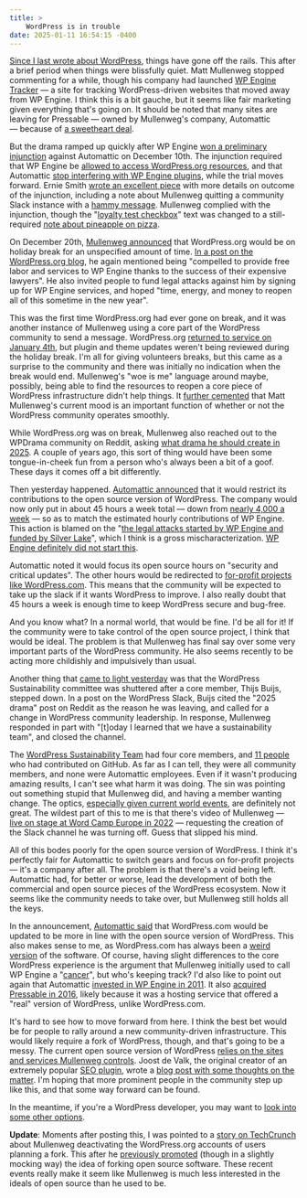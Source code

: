 ```yaml
---
title: >
    WordPress is in trouble
date: 2025-01-11 16:54:15 -0400
---
```


[Since I last wrote about WordPress](https://anderegg.ca/2024/11/01/using-wordpress-is-risky), things have gone off the rails. This after a brief period when things were blissfully quiet. Matt Mullenweg stopped commenting for a while, though his company had launched [WP Engine Tracker](https://wordpressenginetracker.com/) — a site for tracking WordPress-driven websites that moved away from WP Engine. I think this is a bit gauche, but it seems like fair marketing given everything that's going on. It should be noted that many sites are leaving for Pressable — owned by Mullenweg's company, Automattic — because of [a sweetheart deal](https://pressable.com/wpe-contract-buyout/).

But the drama ramped up quickly after WP Engine [won a preliminary injunction](https://www.theverge.com/2024/12/10/24318350/automattic-restore-wp-engine-access-wordpress) against Automattic on December 10th. The injunction required that WP Engine be [allowed to access WordPress.org resources](https://anderegg.ca/2024/10/10/loyalty-test-checkbox), and that Automattic [stop interfering with WP Engine plugins](https://anderegg.ca/2024/10/13/acf-has-been-hijacked), while the trial moves forward. Ernie Smith [wrote an excellent piece](https://tedium.co/2024/12/14/wordpress-wp-engine-reaction/) with more details on outcome of the injunction, including a note about Mullenweg quitting a community Slack instance with a [hammy message](https://tedium.co/2024/12/14/wordpress-wp-engine-reaction/#:~:text=Don%E2%80%99t%20print%20in%20the%20newsletter%20that%20I%E2%80%99m%20mad). Mullenweg complied with the injunction, though the "[loyalty test checkbox](https://anderegg.ca/2024/10/10/loyalty-test-checkbox)" text was changed to a still-required [note about pineapple on pizza](https://techcrunch.com/2024/12/17/pineapple-on-pizza-is-delicious-and-if-you-disagree-you-cant-log-in-to-wordpress-org/).

On December 20th, [Mullenweg announced](https://wptavern.com/matt-mullenweg-declares-holiday-break-for-wordpress-org-services) that WordPress.org would be on holiday break for an unspecified amount of time. [In a post on the WordPress.org blog](https://wordpress.org/news/2024/12/holiday-break/), he again mentioned being "compelled to provide free labor and services to WP Engine thanks to the success of their expensive lawyers". He also invited people to fund legal attacks against him by signing up for WP Engine services, and hoped "time, energy, and money to reopen all of this sometime in the new year".

This was the first time WordPress.org had ever gone on break, and it was another instance of Mullenweg using a core part of the WordPress community to send a message. WordPress.org [returned to service on January 4th](https://wptavern.com/wordpress-org-services-resume-after-holiday-break), but plugin and theme updates weren't being reviewed during the holiday break. I'm all for giving volunteers breaks, but this came as a surprise to the community and there was initially no indication when the break would end. Mullenweg's "woe is me" language around maybe, possibly, being able to find the resources to reopen a core piece of WordPress infrastructure didn't help things. It [further cemented](https://www.theverge.com/2024/10/4/24262232/matt-mullenweg-wordpress-org-wp-engine) that Matt Mullenweg's current mood is an important function of whether or not the WordPress community operates smoothly.

While WordPress.org was on break, Mullenweg also reached out to the WPDrama community on Reddit, asking [what drama he should create in 2025](https://www.reddit.com/r/WPDrama/comments/1hlp08d/what_drama_should_i_create_in_2025/). A couple of years ago, this sort of thing would have been some tongue-in-cheek fun from a person who's always been a bit of a goof. These days it comes off a bit differently.

Then yesterday happened. [Automattic announced](https://www.theverge.com/2025/1/10/24340717/automattic-wordpress-contribution-hours-cut-wp-engine) that it would restrict its contributions to the open source version of WordPress. The company would now only put in about 45 hours a week total — down from [nearly 4,000 a week](https://www.theverge.com/2025/1/10/24340717/automattic-wordpress-contribution-hours-cut-wp-engine) — so as to match the estimated hourly contributions of WP Engine. This action is blamed on the "[the legal attacks started by WP Engine and funded by Silver Lake](https://automattic.com/2025/01/09/aligning-automattics-sponsored-contributions-to-wordpress/#:~:text=the%20legal%20attacks%20started%20by%20WP%20Engine%20and%20funded%20by%20Silver%20Lake)", which I think is a gross mischaracterization. [WP Engine definitely did not start this](https://anderegg.ca/2024/09/26/wordpress-vs-wp-engine).

Automattic noted it would focus its open source hours on "security and critical updates". The other hours would be redirected to [for-profit projects like WordPress.com](https://automattic.com/2025/01/09/aligning-automattics-sponsored-contributions-to-wordpress/#:~:text=for%2Dprofit%20projects%20within%20Automattic%2C%20such%20as%20WordPress.com%2C%20Pressable%2C%20WPVIP%2C%20Jetpack%2C%20and%20WooCommerce). This means that the community will be expected to take up the slack if it wants WordPress to improve. I also really doubt that 45 hours a week is enough time to keep WordPress secure and bug-free.

And you know what? In a normal world, that would be fine. I'd be all for it! If the community were to take control of the open source project, I think that would be ideal. The problem is that Mullenweg has final say over some very important parts of the WordPress community. He also seems recently to be acting more childishly and impulsively than usual.

Another thing that [came to light yesterday](https://www.threads.net/@karaswisher/post/DEniSxyS01i) was that the WordPress Sustainability committee was shuttered after a core member, Thijs Buijs, stepped down. In a post on the WordPress Slack, Buijs cited the "2025 drama" post on Reddit as the reason he was leaving, and called for a change in WordPress community leadership. In response, Mullenweg responded in part with "[t]oday I learned that we have a sustainability team", and closed the channel.

The [WordPress Sustainability Team](https://make.wordpress.org/sustainability/) had four core members, and [11 people](https://github.com/WordPress/sustainability/graphs/contributors) who had contributed on GitHub. As far as I can tell, they were all community members, and none were Automattic employees. Even if it wasn't producing amazing results, I can't see what harm it was doing. The sin was pointing out something stupid that Mullenweg did, and having a member wanting change. The optics, [especially given current world events](https://www.cbc.ca/news/world/los-angeles-wildfires-1.7429025), are definitely not great. The wildest part of this to me is that there's video of Mullenweg — [live on stage at Word Camp Europe in 2022](https://www.youtube.com/live/Qq1SBFzByDw?si=S2RfSBj2ioLl3WPC&t=28744) — requesting the creation of the Slack channel he was turning off. Guess that slipped his mind.

All of this bodes poorly for the open source version of WordPress. I think it's perfectly fair for Automattic to switch gears and focus on for-profit projects — it's a company after all. The problem is that there's a void being left. Automattic had, for better or worse, lead the development of both the commercial and open source pieces of the WordPress ecosystem. Now it seems like the community needs to take over, but Mullenweg still holds all the keys.

In the announcement, [Automattic said](https://automattic.com/2025/01/09/aligning-automattics-sponsored-contributions-to-wordpress/#:~:text=Part%20of%20this%20will%20be%20making%20WordPress.com%20much%20closer%20to%20a%20core%20WordPress%20experience%2C%20instead%20of%20having%20a%20different%20interface) that WordPress.com would be updated to be more in line with the open source version of WordPress. This also makes sense to me, as WordPress.com has always been a [weird version](https://wordpress.com/support/com-vs-org/) of the software. Of course, having slight differences to the core WordPress experience is the argument that Mullenweg initially used to call WP Engine a "[cancer](https://wordpress.org/news/2024/09/wp-engine/)", but who's keeping track? I'd also like to point out again that Automattic [invested in WP Engine in 2011](https://automattic.com/ventures/#:~:text=by%20Silver%20Lake-,Series%20A,-Managed%20WordPress%20hosting). It also [acquired Pressable in 2016](https://automattic.com/ventures/#:~:text=2012-,Acquired%20by%20Automattic,-Convertible%20Note), likely because it was a hosting service that offered a "real" version of WordPress, unlike WordPress.com.

It's hard to see how to move forward from here. I think the best bet would be for people to rally around a new community-driven infrastructure. This would likely require a fork of WordPress, though, and that's going to be a messy. The current open source version of WordPress [relies on the sites and services Mullenweg controls](https://github.com/search?q=repo%3AWordPress%2FWordPress%20%22wordpress.org%22&type=code). Joost de Valk, the original creator of an extremely popular [SEO plugin](https://yoast.com/wordpress/plugins/seo/), wrote a [blog post with some thoughts on the matter](https://joost.blog/wordpress-leadership/). I'm hoping that more prominent people in the community step up like this, and that some way forward can be found.

In the meantime, if you're a WordPress developer, you may want to [look into some other options](https://craftcms.com/blog/migrating-from-wordpress).

**Update**: Moments after posting this, I was pointed to a [story on TechCrunch](https://techcrunch.com/2025/01/11/matt-mullenweg-deactivates-wordpress-accounts-of-contributors-planning-a-fork/) about Mullenweg deactivating the WordPress.org accounts of users planning a fork. This after he [previously promoted](https://wordpress.org/news/2024/10/spoon/) (though in a slightly mocking way) the idea of forking open source software. These recent events really make it seem like Mullenweg is much less interested in the ideals of open source than he used to be.